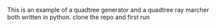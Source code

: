 This is an example of a quadtree generator and a quadtree ray marcher both written in python. clone the repo and first run 
